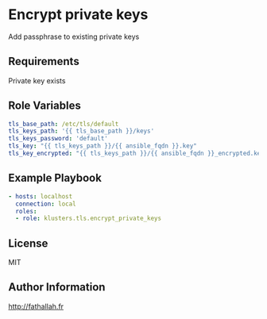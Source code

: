 Encrypt private keys
=========

Add passphrase to existing private keys

Requirements
------------

Private key exists

Role Variables
--------------

```yaml
tls_base_path: /etc/tls/default
tls_keys_path: '{{ tls_base_path }}/keys'
tls_keys_password: 'default'
tls_key: "{{ tls_keys_path }}/{{ ansible_fqdn }}.key"
tls_key_encrypted: "{{ tls_keys_path }}/{{ ansible_fqdn }}_encrypted.key"
```

Example Playbook
----------------

```yaml
- hosts: localhost
  connection: local
  roles:
  - role: klusters.tls.encrypt_private_keys
```

License
-------

MIT

Author Information
------------------

http://fathallah.fr
